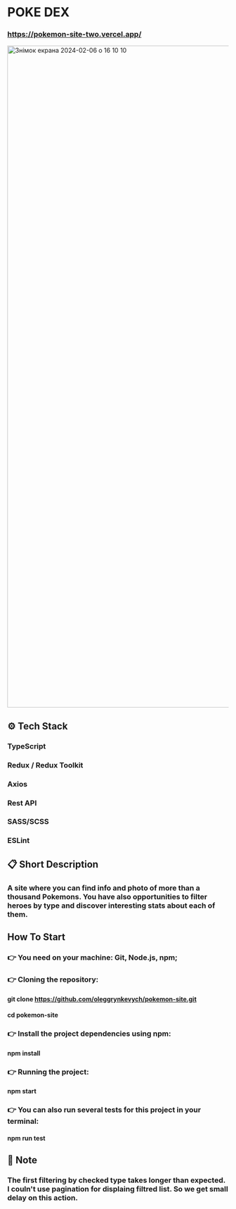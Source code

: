 # POKE DEX
 ### https://pokemon-site-two.vercel.app/
<img width="1504" alt="Знімок екрана 2024-02-06 о 16 10 10" src="https://github.com/oleggrynkevych/pokemon-site/assets/93547182/a14f723d-d0e3-48b2-af82-3a96583ce435">

## ⚙️ Tech Stack
 ### TypeScript
 ### Redux / Redux Toolkit
 ### Axios
 ### Rest API
 ### SASS/SCSS
 ### ESLint
                                                                                                                                                                    
## 📋 Short Description
 ### A site where you can find info and photo of more than a thousand Pokemons. You have also opportunities to filter heroes by type and discover interesting stats about each of them.

## How To Start
 ### 👉 You need on your machine: Git, Node.js, npm;
 ### 👉 Cloning the repository:
  #### git clone https://github.com/oleggrynkevych/pokemon-site.git
  #### cd pokemon-site
 ### 👉 Install the project dependencies using npm:
  #### npm install
 ### 👉 Running the project: 
  #### npm start
 ### 👉 You can also run several tests for this project in your terminal: 
  #### npm run test

## 🚨 Note
 ### The first filtering by checked type takes longer than expected. I couln't use pagination for displaing filtred list. So we get small delay on this action.


